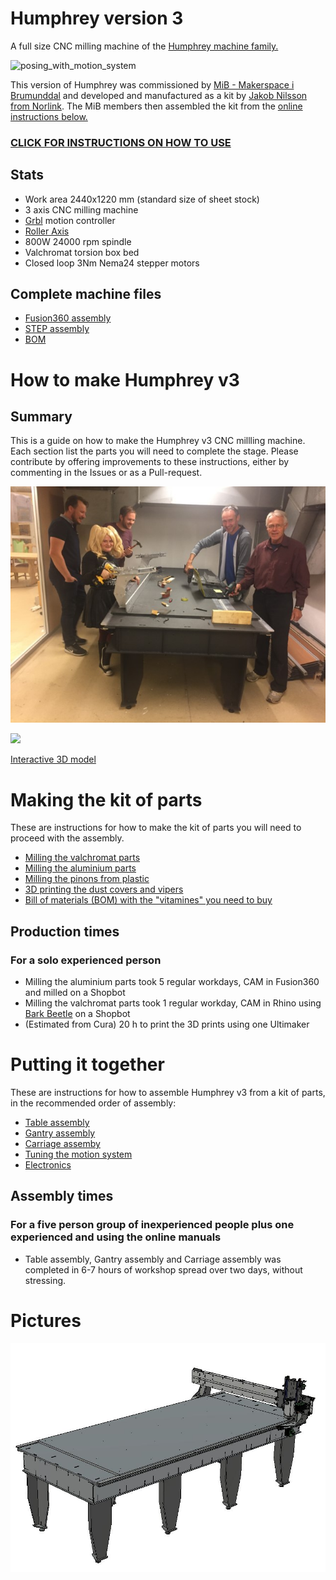 # Humphrey version 3 

A full size CNC milling machine of the [Humphrey machine family.](https://github.com/fellesverkstedet/fabricatable-machines/tree/master/humphrey-large-format-cnc#humphrey---large-format-cnc-mill)

![posing_with_motion_system](https://github.com/fellesverkstedet/fabricatable-machines/raw/master/humphrey-large-format-cnc/humphrey_v3/img/installation/posing_with_motion_system.JPG)

This version of Humphrey was commissioned by [MiB - Makerspace i Brumunddal](https://www.facebook.com/Makerspace-i-Brumunddal-199245720667673/) and developed and manufactured as a kit by [Jakob Nilsson from Norlink](https://norlinkmakes.com/marketplace/). The MiB members then assembled the kit from the [online instructions below.](https://github.com/fellesverkstedet/fabricatable-machines/tree/master/humphrey-large-format-cnc/humphrey_v3#making-the-kit-of-parts)

### [CLICK FOR INSTRUCTIONS ON HOW TO USE](https://github.com/fellesverkstedet/fabricatable-machines/wiki/How-to-use#humphrey)

## Stats

* Work area 2440x1220 mm (standard size of sheet stock)
* 3 axis CNC milling machine
* [Grbl](https://github.com/gnea/grbl/wiki) motion controller
* [Roller Axis](https://github.com/fellesverkstedet/fabricatable-machines/wiki/Fabricatable-axis#roller-rail)
* 800W 24000 rpm spindle
* Valchromat torsion box bed
* Closed loop 3Nm Nema24 stepper motors

## Complete machine files

* [Fusion360 assembly](https://a360.co/2AF6yjp)
* [STEP assembly](https://github.com/fellesverkstedet/fabricatable-machines/raw/master/humphrey-large-format-cnc/humphrey_v3/Assembly_h3%20v5_step.zip)
* [BOM](https://github.com/fellesverkstedet/fabricatable-machines/raw/master/humphrey-large-format-cnc/humphrey_v2/BOM.pdf)

# How to make Humphrey v3

## Summary
This is a guide on how to make the Humphrey v3 CNC millling machine.
Each section list the parts you will need to complete the stage. Please contribute by offering improvements to these instructions, either by commenting in the Issues or as a Pull-request.

![making_humphrey_group.jpg](./img/installation/making_humphrey_group.jpg)

<a href="https://a360.co/2AF6yjp"><img src="https://raw.githubusercontent.com/fellesverkstedet/fabricatable-machines/master/humphrey-large-format-cnc/humphrey_v3/img/assembly/3D_model_arrows.jpg"></a>

[Interactive 3D model](https://a360.co/2AF6yjp)

# Making the kit of parts

These are instructions for how to make the kit of parts you will need to proceed with the assembly.

* [Milling the valchromat parts](Making_the_parts_for_the_table.md)
* [Milling the aluminium parts](alu_parts.md)
* [Milling the pinons from plastic](plastic_parts.md)
* [3D printing the dust covers and vipers](https://github.com/fellesverkstedet/fabricatable-machines/blob/master/humphrey-large-format-cnc/humphrey_v2/3d_prints/README.md)
* [Bill of materials (BOM) with the "vitamines" you need to buy](https://github.com/fellesverkstedet/fabricatable-machines/raw/master/humphrey-large-format-cnc/humphrey_v2/BOM.pdf)

## Production times

### For a solo experienced person
* Milling the aluminium parts took 5 regular workdays, CAM in Fusion360 and milled on a Shopbot
* Milling the valchromat parts took 1 regular workday, CAM in Rhino using [Bark Beetle](https://github.com/fellesverkstedet/Bark-beetle-parametric-toolpaths) on a Shopbot
* (Estimated from Cura) 20 h to print the 3D prints using one Ultimaker 

# Putting it together

These are instructions for how to assemble Humphrey v3 from a kit of parts, in the recommended order of assembly:

* [Table assembly](Table_assembly.md)
* [Gantry assembly](Gantry_assembly.md)
* [Carriage assemby](Carriage_assembly.md)
* [Tuning the motion system](tuning.md)
* [Electronics](electronics.md)

## Assembly times

### For a five person group of inexperienced people plus one experienced and using the online manuals

* Table assembly, Gantry assembly and Carriage assembly was completed in 6-7 hours of workshop spread over two days, without stressing.

# Pictures

![cad_iso.JPG](./img/cad_iso.JPG)





